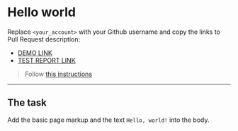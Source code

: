 # Hello world
Replace `<your_account>` with your Github username and copy the links to Pull Request description:
- [DEMO LINK](https://vinnibea.github.io/layout_hello-world/)
- [TEST REPORT LINK](https://vinnibea.github.io/layout_hello-world/report/html_report/)

> Follow [this instructions](https://mate-academy.github.io/layout_task-guideline/#how-to-solve-the-layout-tasks-on-github)
___

## The task
Add the basic page markup and the text `Hello, world!` into the body.
